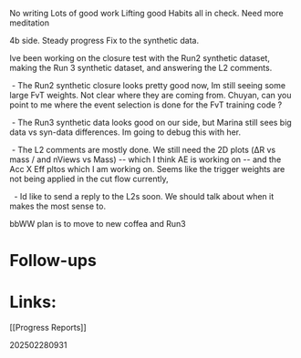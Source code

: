 
No writing 
Lots of good work 
Lifting good
Habits all in check. Need more meditation

4b side. Steady progress
Fix to the synthetic data. 

Ive been working on the closure test with the Run2 synthetic dataset, making the Run 3 synthetic dataset, and answering the L2 comments.

 - The Run2 synthetic closure looks pretty good now, Im still seeing some large FvT weights. Not clear where they are coming from. Chuyan, can you point to me where the event selection is done for the FvT training code ?

 - The Run3 synthetic data looks good on our side, but Marina still sees big data vs syn-data differences. Im going to debug this with her.

 - The L2 comments are mostly done. We still need the 2D plots (ΔR vs mass / and nViews vs Mass) -- which I think AE is working on -- and the Acc X Eff pltos which I am working on. Seems like the trigger weights are not being applied in the cut flow currently, 

  - Id like to send a reply to the L2s soon. We should talk about when it makes the most sense to.

bbWW plan is to move to new coffea and Run3


# Follow-ups


# Links: 
[[Progress Reports]]



202502280931
